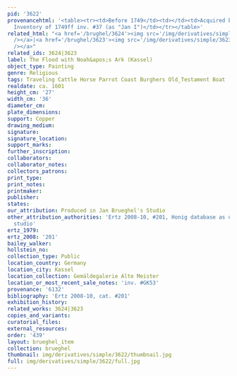 ```yaml
---
pid: '3622'
provenancehtml: '<table><tr><td>Before 1749</td><td></td><td>Acquired by Wilhelm VIII
  Inventory of 1749ff inv. #37 (as "Jan I")</td></tr></table>'
related_html: "<a href='/brughel/3624'><img src='/img/derivatives/simple/3624/thumbnail.jpg'
  /></a>|<a href='/brughel/3623'><img src='/img/derivatives/simple/3623/thumbnail.jpg'
  /></a>"
related_ids: 3624|3623
label: The Flood with Noah&apos;s Ark (Kassel)
object_type: Painting
genre: Religious
tags: Traveling Cattle Horse Parrot Coast Burghers Old_Testament Boat
realdate: ca. 1601
height_cm: '27'
width_cm: '36'
diameter_cm:
plate_dimensions:
support: Copper
drawing_medium:
signature:
signature_location:
support_marks:
further_inscription:
collaborators:
collaborator_notes:
collectors_patrons:
print_type:
print_notes:
printmaker:
publisher:
states:
our_attribution: Produced in Jan Brueghel's Studio
other_attribution_authorities: 'Ertz 2008-10, #201, Honig database as uncertain, possibly
  studio'
ertz_1979:
ertz_2008: '201'
bailey_walker:
hollstein_no:
collection_type: Public
location_country: Germany
location_city: Kassel
location_collection: Gemäldegalerie Alte Meister
location_or_most_recent_sale_notes: 'inv. #GK53'
provenance: '6132'
bibliography: 'Ertz 2008-10, cat. #201'
exhibition_history:
related_works: 3624|3623
copies_and_variants:
curatorial_files:
external_resources:
order: '439'
layout: brueghel_item
collection: brueghel
thumbnail: img/derivatives/simple/3622/thumbnail.jpg
full: img/derivatives/simple/3622/full.jpg
---
```

